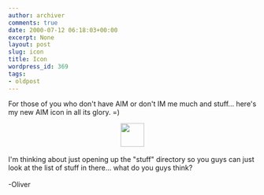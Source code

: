 ```yaml
---
author: archiver
comments: true
date: 2000-07-12 06:18:03+00:00
excerpt: None
layout: post
slug: icon
title: Icon
wordpress_id: 369
tags:
- oldpost
---
```


For those of you who don't have AIM or don't IM me much and stuff... here's my new AIM icon in all its glory. =)<br /><center><img src=http://www.oliverweb.com/stuff/icon.gif width=48 height=48></center><br />I'm thinking about just opening up the "stuff" directory so you guys can just look at the list of stuff in there... what do you guys think?<br /><br />-Oliver